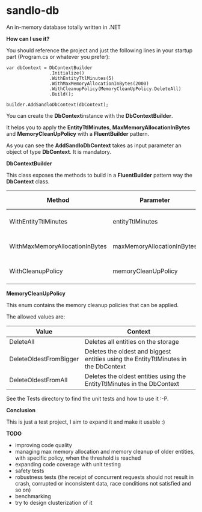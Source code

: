 # sandlo-db
An in-memory database totally written in .NET

**How can I use it?**

You should reference the project and just the following lines in your startup part (Program.cs or whatever you prefer):

```
var dbContext = DbContextBuilder
                .Initialize()
                .WithEntityTtlMinutes(5)
                .WithMaxMemoryAllocationInBytes(2000)
                .WithCleanupPolicy(MemoryCleanUpPolicy.DeleteAll)
                .Build();

builder.AddSandloDbContext(dbContext);
```

You can create the **DbContext**instance with the **DbContextBuilder**.

It helps you to apply the **EntityTtlMinutes**, **MaxMemoryAllocationInBytes** and **MemoryCleanUpPolicy** 
with a **FluentBuilder** pattern.

As you can see the **AddSandloDbContext** takes as input parameter an object of type **DbContext**. It is mandatory.

**DbContextBuilder**

This class exposes the methods to build in a **FluentBuilder** pattern way the **DbContext** class.

Method | Parameter                  | Type   | Context                                                     | Default value |
--- |----------------------------|--------|-------------------------------------------------------------|---------------|
WithEntityTtlMinutes | entityTtlMinutes           | int    | The TTL of the in-memory entities from their creation date. | 5             |  
WithMaxMemoryAllocationInBytes | maxMemoryAllocationInBytes | double | The max size in bytes of the database that can be reached.  | 5e+6          |  
WithCleanupPolicy | memoryCleanUpPolicy        | MemoryCleanUpPolicy | The MemoryCleanUpPolicy to apply.                           | DeleteAll     |  

**MemoryCleanUpPolicy**

This enum contains the memory cleanup policies that can be applied.

The allowed values are:

Value  | Context                                                                             | 
--- |-------------------------------------------------------------------------------------|
DeleteAll | Deletes all entities on the storage                                                 |
DeleteOldestFromBigger | Deletes the oldest and biggest entities using the EntityTtlMinutes in the DbContext | 
DeleteOldestFromAll | Deletes the oldest entities using the EntityTtlMinutes in the DbContext             |

See the Tests directory to find the unit tests and how to use it :-P.

**Conclusion**

This is just a test project, I aim to expand it and make it usable :)

**TODO**

- improving code quality
- managing max memory allocation and memory cleanup of older entities, with specific policy, when the threshold is reached
- expanding code coverage with unit testing
- safety tests
- robustness tests (the receipt of concurrent requests should not result in crash, corrupted or inconsistent data, race conditions not satisfied and so on)
- benchmarking
- try to design clusterization of it

  

